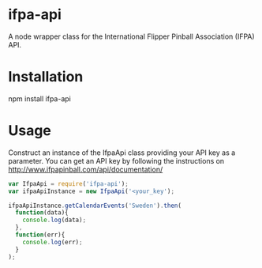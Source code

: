 ifpa-api
========

A node wrapper class for the International Flipper Pinball Association (IFPA) API.

Installation
============

npm install ifpa-api

Usage
=====

Construct an instance of the IfpaApi class providing your API key as a parameter. You can get an API key by following the instructions on http://www.ifpapinball.com/api/documentation/

```javascript
var IfpaApi = require('ifpa-api');
var ifpaApiInstance = new IfpaApi('<your_key');

ifpaApiInstance.getCalendarEvents('Sweden').then(
  function(data){
    console.log(data);
  },
  function(err){
    console.log(err);
  }
);
```
